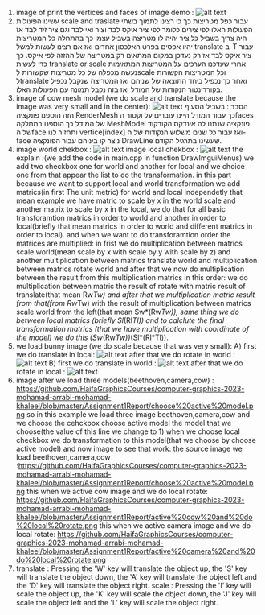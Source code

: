 1) image of print the vertices and faces of image demo : 
 ![alt text](https://github.com/HaifaGraphicsCourses/computer-graphics-2023-mohamad-arrabi-mohamad-khaleel/blob/master/Assignment1Report/vertices%20and%20faces%20image.png)
2) עשינו הפעולות scale and traslate עבור כפל מטריצות כך כי רצינו לתמוך בשתי הפעולות האלו לפי צירים כלומר לפי ציר איקס לבד וציר ואי לבד וגם ציר זיד לבד אז היה צריך בשביל כל ציר יהיה לו מטריצה בשביל עצמו כך בהתחלה כל המטריצות יהיו אפסים בפרט האלכסון אחדים ואז אם רצינו לעשות למשל translate ב-T עבור ציר איקס לבד אז רק נעדכן במקום המתאים רק במטריצה של ההזזה לפי איקס. כך כדי לעשות translate or scale אחרי שעדכנו הערכים על המטריצות המתאימות נעשה מכפלה של כל מטריצות שקשורות לscale וכל המטריצות הקשורות לtranslate ואחר כך נכפיל ביחד התוצאה של שניהם ואז המטריצה שנקבל נכפיל בקורדינטור הנקודות של המודל ואז בזה נקבל תמונה עם הפעולות האלו.
3) image of cow mesh model (we do scale and translate because the image was very small and in the center):
![alt text](https://github.com/HaifaGraphicsCourses/computer-graphics-2023-mohamad-arrabi-mohamad-khaleel/blob/master/Assignment1Report/image%20of%20cow.png)
הסבר : בשביל הסעיף הזה הוספנו פונקציה RenderMesh כך עבור המודל היינו עוברים על וקטור הfaces של המודל כך הוספנו במחלקה MeshModel פונקציה שנתנו לה אינדקס הקודקוד של הface ותחזיר לנו vertice[index] ואז עבור כל שנים משלוש הנקודות של ה-face ניצר קו ביניהם עבור הפונקציה DrawLine שעשינו בתרגיל הקודם.
4) image world chekbox : ![alt text](https://github.com/HaifaGraphicsCourses/computer-graphics-2023-mohamad-arrabi-mohamad-khaleel/blob/master/Assignment1Report/world.png)
image local chekbox : ![alt text](https://github.com/HaifaGraphicsCourses/computer-graphics-2023-mohamad-arrabi-mohamad-khaleel/blob/master/Assignment1Report/local.png)
the explain :(we add the code in main.cpp in function DrawImguiMenus) we add two checkbox one for world and another for local and we choice one from that appear the list to do the transformation.
in this part because we want to support local and world transformation we add matrics(in first The unit metric) for world and local independetly that mean example we have matric to scale by x in the world scale and another matrix to scale by x in the local, we do that for all basic transforamtion matrics in order to world and another in order to local(briefly that mean matrics in order to world and different matrics in order to local).
and when we want to do transforamtion order the matrices are multiplied:
in frist we do multiplication between matrics scale world(mean scale by x with scale by y with scale by z) and another multiplication between matrics translate world
and multiplication between matrics rotate world and after that we now do multiplication between the result from this multiplication matrics in this order: we do multiplication between matric the result of rotate with matric result of translate(that mean Rw*Tw) and after that we multiplication matric result from that(from Rw*Tw) with the result of multiplication between matrics scale world from the left(that mean Sw*(Rw*Tw)), same thing we do between local matrics (briefly Sl*(Rl*Tl))
and to calclute the final transformation matrics (that we have multiplication with coordinate of the model) we do this (Sw*(Rw*Tw))*(Sl*(Rl*Tl)).
5) we load bunny image (we do scale because that was very small): A) first we do translate in local: ![alt text](https://github.com/HaifaGraphicsCourses/computer-graphics-2023-mohamad-arrabi-mohamad-khaleel/blob/master/Assignment1Report/image%20bunny%20local%20translate.png)
after that we do rotate in world : ![alt text](https://github.com/HaifaGraphicsCourses/computer-graphics-2023-mohamad-arrabi-mohamad-khaleel/blob/master/Assignment1Report/image%20bunny%20world%20rotate.png)
B) first we do translate in world : ![alt text](https://github.com/HaifaGraphicsCourses/computer-graphics-2023-mohamad-arrabi-mohamad-khaleel/blob/master/Assignment1Report/image%20bunny%20world%20translate.png)
after that we do rotate in local : ![alt text](https://github.com/HaifaGraphicsCourses/computer-graphics-2023-mohamad-arrabi-mohamad-khaleel/blob/master/Assignment1Report/image%20bunny%20local%20rotate.png)
6) image after we load three models(beethoven,camera,cow) : https://github.com/HaifaGraphicsCourses/computer-graphics-2023-mohamad-arrabi-mohamad-khaleel/blob/master/Assignment1Report/choose%20active%20model.png
so in this example we load three image beethoven,camera,cow and we choose the cehckbox choose active model the model that we choose(the value of this line we change to 1) when we choose local checkbox we do transformation to this model(that we choose by choose active model) and now image to see that work:
the source image we load beethoven,camera,cow :https://github.com/HaifaGraphicsCourses/computer-graphics-2023-mohamad-arrabi-mohamad-khaleel/blob/master/Assignment1Report/choose%20active%20model.png
this when we active cow image and we do local rotate: https://github.com/HaifaGraphicsCourses/computer-graphics-2023-mohamad-arrabi-mohamad-khaleel/blob/master/Assignment1Report/active%20cow%20and%20do%20local%20rotate.png
this when we active camera image and we do local rotate: https://github.com/HaifaGraphicsCourses/computer-graphics-2023-mohamad-arrabi-mohamad-khaleel/blob/master/Assignment1Report/active%20camera%20and%20do%20local%20rotate.png
7) translate : Pressing the 'W' key will translate the object up, the 'S' key will translate the object down, the 'A' key will translate the object left and the 'D' key will translate the object right. 
scale : Pressing the 'I' key will scale the object up, the 'K' key will scale the object down, the 'J' key will scale the object left and the 'L' key will scale the object right. 

